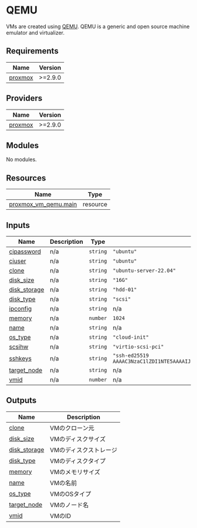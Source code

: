 <!-- BEGIN_TF_DOCS -->
# QEMU

VMs are created using [QEMU](https://www.qemu.org/). QEMU is a generic and open source machine emulator and virtualizer.

## Requirements

| Name | Version |
|------|---------|
| <a name="requirement_proxmox"></a> [proxmox](#requirement\_proxmox) | >=2.9.0 |

## Providers

| Name | Version |
|------|---------|
| <a name="provider_proxmox"></a> [proxmox](#provider\_proxmox) | >=2.9.0 |

## Modules

No modules.

## Resources

| Name | Type |
|------|------|
| [proxmox_vm_qemu.main](https://registry.terraform.io/providers/telmate/proxmox/latest/docs/resources/vm_qemu) | resource |

## Inputs

| Name | Description | Type | Default | Required |
|------|-------------|------|---------|:--------:|
| <a name="input_cipassword"></a> [cipassword](#input\_cipassword) | n/a | `string` | `"ubuntu"` | no |
| <a name="input_ciuser"></a> [ciuser](#input\_ciuser) | n/a | `string` | `"ubuntu"` | no |
| <a name="input_clone"></a> [clone](#input\_clone) | n/a | `string` | `"ubuntu-server-22.04"` | no |
| <a name="input_disk_size"></a> [disk\_size](#input\_disk\_size) | n/a | `string` | `"16G"` | no |
| <a name="input_disk_storage"></a> [disk\_storage](#input\_disk\_storage) | n/a | `string` | `"hdd-01"` | no |
| <a name="input_disk_type"></a> [disk\_type](#input\_disk\_type) | n/a | `string` | `"scsi"` | no |
| <a name="input_ipconfig"></a> [ipconfig](#input\_ipconfig) | n/a | `string` | n/a | yes |
| <a name="input_memory"></a> [memory](#input\_memory) | n/a | `number` | `1024` | no |
| <a name="input_name"></a> [name](#input\_name) | n/a | `string` | n/a | yes |
| <a name="input_os_type"></a> [os\_type](#input\_os\_type) | n/a | `string` | `"cloud-init"` | no |
| <a name="input_scsihw"></a> [scsihw](#input\_scsihw) | n/a | `string` | `"virtio-scsi-pci"` | no |
| <a name="input_sshkeys"></a> [sshkeys](#input\_sshkeys) | n/a | `string` | `"ssh-ed25519 AAAAC3NzaC1lZDI1NTE5AAAAIJdpqfqxJQBhiisSoRomP7bsvG3iqA7bsSmBkDYupUFK"` | no |
| <a name="input_target_node"></a> [target\_node](#input\_target\_node) | n/a | `string` | n/a | yes |
| <a name="input_vmid"></a> [vmid](#input\_vmid) | n/a | `number` | n/a | yes |

## Outputs

| Name | Description |
|------|-------------|
| <a name="output_clone"></a> [clone](#output\_clone) | VMのクローン元 |
| <a name="output_disk_size"></a> [disk\_size](#output\_disk\_size) | VMのディスクサイズ |
| <a name="output_disk_storage"></a> [disk\_storage](#output\_disk\_storage) | VMのディスクストレージ |
| <a name="output_disk_type"></a> [disk\_type](#output\_disk\_type) | VMのディスクタイプ |
| <a name="output_memory"></a> [memory](#output\_memory) | VMのメモリサイズ |
| <a name="output_name"></a> [name](#output\_name) | VMの名前 |
| <a name="output_os_type"></a> [os\_type](#output\_os\_type) | VMのOSタイプ |
| <a name="output_target_node"></a> [target\_node](#output\_target\_node) | VMのノード名 |
| <a name="output_vmid"></a> [vmid](#output\_vmid) | VMのID |
<!-- END_TF_DOCS -->